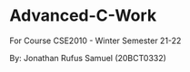 # Advanced-C-Work
For Course CSE2010 - Winter Semester 21-22

By: Jonathan Rufus Samuel (20BCT0332)
